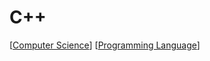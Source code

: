 # C++

[[Computer Science]] [[Programming Language]]

[//begin]: # "Autogenerated link references for markdown compatibility"
[Computer Science]: computer-science "Computer Science"
[Programming Language]: programming-language "Programming Language"
[//end]: # "Autogenerated link references"